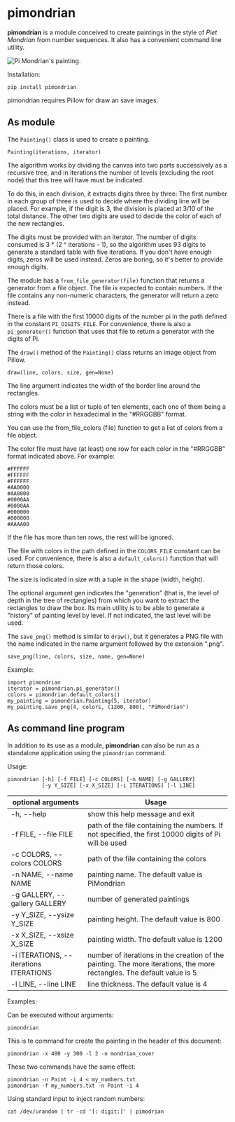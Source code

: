 # pimondrian

**pimondrian** is a module conceived to create paintings in the style of _Piet Mondrian_ from number sequences. It also has a convenient command line utility.

![Pi Mondrian's painting](mondrian_cover.png).

Installation:

```
pip install pimondrian
```

pimondrian requires Pillow for draw an save images.

## As module

The `Painting()` class is used to create a painting.

```
Painting(iterations, iterator)
```

The algorithm works by dividing the canvas into two parts successively as a recursive tree, and in iterations the number of levels (excluding the root node) that this tree will have must be indicated.

To do this, in each division, it extracts digits three by three: The first number in each group of three is used to decide where the dividing line will be placed. For example, if the digit is 3, the division is placed at 3/10 of the total distance. The other two digits are used to decide the color of each of the new rectangles.

The digits must be provided with an iterator. The number of digits consumed is 3 * (2 ^ iterations - 1), so the algorithm uses 93 digits to generate a standard table with five iterations. If you don't have enough digits, zeros will be used instead. Zeros are boring, so it's better to provide enough digits.

The module has a `from_file_generator(file)` function that returns a generator from a file object. The file is expected to contain numbers. If the file contains any non-numeric characters, the generator will return a zero instead.

There is a file with the first 10000 digits of the number pi in the path defined in the constant `PI_DIGITS_FILE`. For convenience, there is also a `pi_generator()` function that uses that file to return a generator with the digits of Pi.

The `draw()` method of the `Painting()` class returns an image object from Pillow.

```
draw(line, colors, size, gen=None)
```

The line argument indicates the width of the border line around the rectangles.

The colors must be a list or tuple of ten elements, each one of them being a string with the color in hexadecimal in the "#RRGGBB" format.

You can use the from_file_colors (file) function to get a list of colors from a file object.

The color file must have (at least) one row for each color in the "#RRGGBB" format indicated above. For example:

```
#FFFFFF
#FFFFFF
#FFFFFF
#AA0000
#AA0000
#0000AA
#0000AA
#000000
#000000
#AAAA00
```

If the file has more than ten rows, the rest will be ignored.

The file with colors in the path defined in the `COLORS_FILE` constant can be used. For convenience, there is also a `default_colors()` function that will return those colors.

The size is indicated in size with a tuple in the shape (width, height).

The optional argument gen indicates the "generation" (that is, the level of depth in the tree of rectangles) from which you want to extract the rectangles to draw the box. Its main utility is to be able to generate a "history" of painting level by level. If not indicated, the last level will be used.

The `save_png()` method is similar to `draw()`, but it generates a PNG file with the name indicated in the name argument followed by the extension ".png".

```
save_png(line, colors, size, name, gen=None)
```

Example:

```
import pimondrian
iterator = pimondrian.pi_generator()
colors = pimondrian.default_colors()
my_painting = pimondrian.Painting(5, iterator)
my_painting.save_png(4, colors, (1200, 800), "PiMondrian")
```

## As command line program

In addition to its use as a module, **pimondrian** can also be run as a standalone application using the `pimondrian` command.

Usage:

```
pimondrian [-h] [-f FILE] [-c COLORS] [-n NAME] [-g GALLERY]
           [-y Y_SIZE] [-x X_SIZE] [-i ITERATIONS] [-l LINE]
```

optional arguments      | Usage
------------------------|-------------------------------- 
 -h, --help            | show this help message and exit
 -f FILE, --file FILE  | path of the file containing the numbers. If not specified, the first 10000 digits of Pi will be used
 -c COLORS, --colors COLORS | path of the file containing the colors
 -n NAME, --name NAME  | painting name. The default value is PiMondrian
 -g GALLERY, --gallery GALLERY| number of generated paintings
 -y Y_SIZE, --ysize Y_SIZE | painting height. The default value is 800
 -x X_SIZE, --xsize X_SIZE | painting width. The default value is 1200
 -i ITERATIONS, --iterations ITERATIONS | number of iterations in the creation of the painting. The more iterations, the more rectangles. The default value is 5
 -l LINE, --line LINE  | line thickness. The default value is 4
 
Examples:

Can be executed without arguments:

```
pimondrian
```

This is te command for create the painting in the header of this document:

```
pimondrian -x 400 -y 300 -l 2 -n mondrian_cover
```

These two commands have the same effect:

```
pimondrian -n Paint -i 4 < my_numbers.txt
pimondrian -f my_numbers.txt -n Paint -i 4
```

Using standard input to inject random numbers:

```
cat /dev/urandom | tr -cd '[: digit:]' | pimodrian
```